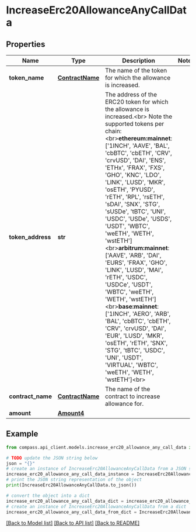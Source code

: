 # IncreaseErc20AllowanceAnyCallData


## Properties

Name | Type | Description | Notes
------------ | ------------- | ------------- | -------------
**token_name** | [**ContractName**](ContractName.md) | The name of the token for which the allowance is increased. | 
**token_address** | **str** | The address of the ERC20 token for which the allowance is increased.&lt;br&gt; Note the supported tokens per chain:&lt;br&gt;**ethereum:mainnet**: [&#39;1INCH&#39;, &#39;AAVE&#39;, &#39;BAL&#39;, &#39;cbBTC&#39;, &#39;cbETH&#39;, &#39;CRV&#39;, &#39;crvUSD&#39;, &#39;DAI&#39;, &#39;ENS&#39;, &#39;ETHx&#39;, &#39;FRAX&#39;, &#39;FXS&#39;, &#39;GHO&#39;, &#39;KNC&#39;, &#39;LDO&#39;, &#39;LINK&#39;, &#39;LUSD&#39;, &#39;MKR&#39;, &#39;osETH&#39;, &#39;PYUSD&#39;, &#39;rETH&#39;, &#39;RPL&#39;, &#39;rsETH&#39;, &#39;sDAI&#39;, &#39;SNX&#39;, &#39;STG&#39;, &#39;sUSDe&#39;, &#39;tBTC&#39;, &#39;UNI&#39;, &#39;USDC&#39;, &#39;USDe&#39;, &#39;USDS&#39;, &#39;USDT&#39;, &#39;WBTC&#39;, &#39;weETH&#39;, &#39;WETH&#39;, &#39;wstETH&#39;]&lt;br&gt;**arbitrum:mainnet**: [&#39;AAVE&#39;, &#39;ARB&#39;, &#39;DAI&#39;, &#39;EURS&#39;, &#39;FRAX&#39;, &#39;GHO&#39;, &#39;LINK&#39;, &#39;LUSD&#39;, &#39;MAI&#39;, &#39;rETH&#39;, &#39;USDC&#39;, &#39;USDCe&#39;, &#39;USDT&#39;, &#39;WBTC&#39;, &#39;weETH&#39;, &#39;WETH&#39;, &#39;wstETH&#39;]&lt;br&gt;**base:mainnet**: [&#39;1INCH&#39;, &#39;AERO&#39;, &#39;ARB&#39;, &#39;BAL&#39;, &#39;cbBTC&#39;, &#39;cbETH&#39;, &#39;CRV&#39;, &#39;crvUSD&#39;, &#39;DAI&#39;, &#39;EUR&#39;, &#39;LUSD&#39;, &#39;MKR&#39;, &#39;osETH&#39;, &#39;rETH&#39;, &#39;SNX&#39;, &#39;STG&#39;, &#39;tBTC&#39;, &#39;USDC&#39;, &#39;UNI&#39;, &#39;USDT&#39;, &#39;VIRTUAL&#39;, &#39;WBTC&#39;, &#39;weETH&#39;, &#39;WETH&#39;, &#39;wstETH&#39;]&lt;br&gt; | 
**contract_name** | [**ContractName**](ContractName.md) | The name of the contract to increase allowance for. | 
**amount** | [**Amount4**](Amount4.md) |  | 

## Example

```python
from compass.api_client.models.increase_erc20_allowance_any_call_data import IncreaseErc20AllowanceAnyCallData

# TODO update the JSON string below
json = "{}"
# create an instance of IncreaseErc20AllowanceAnyCallData from a JSON string
increase_erc20_allowance_any_call_data_instance = IncreaseErc20AllowanceAnyCallData.from_json(json)
# print the JSON string representation of the object
print(IncreaseErc20AllowanceAnyCallData.to_json())

# convert the object into a dict
increase_erc20_allowance_any_call_data_dict = increase_erc20_allowance_any_call_data_instance.to_dict()
# create an instance of IncreaseErc20AllowanceAnyCallData from a dict
increase_erc20_allowance_any_call_data_from_dict = IncreaseErc20AllowanceAnyCallData.from_dict(increase_erc20_allowance_any_call_data_dict)
```
[[Back to Model list]](../README.md#documentation-for-models) [[Back to API list]](../README.md#documentation-for-api-endpoints) [[Back to README]](../README.md)


